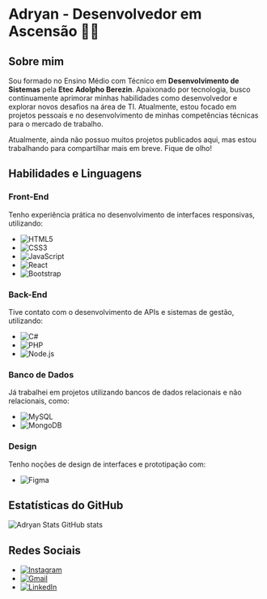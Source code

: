 # Adryan - Desenvolvedor em Ascensão 👨‍💻

## Sobre mim
Sou formado no Ensino Médio com Técnico em **Desenvolvimento de Sistemas** pela **Etec Adolpho Berezin**. Apaixonado por tecnologia, busco continuamente aprimorar minhas habilidades como desenvolvedor e explorar novos desafios na área de TI. Atualmente, estou focado em projetos pessoais e no desenvolvimento de minhas competências técnicas para o mercado de trabalho.

Atualmente, ainda não possuo muitos projetos publicados aqui, mas estou trabalhando para compartilhar mais em breve. Fique de olho!
## Habilidades e Linguagens

### Front-End  
Tenho experiência prática no desenvolvimento de interfaces responsivas, utilizando:  
- ![HTML5](https://img.shields.io/badge/HTML5-E34F26?style=for-the-badge&logo=html5&logoColor=white)  
- ![CSS3](https://img.shields.io/badge/CSS3-1572B6?style=for-the-badge&logo=css3&logoColor=white)  
- ![JavaScript](https://img.shields.io/badge/JavaScript-F7DF1E?style=for-the-badge&logo=javascript&logoColor=black)  
- ![React](https://img.shields.io/badge/React-61DAFB?style=for-the-badge&logo=react&logoColor=black)  
- ![Bootstrap](https://img.shields.io/badge/Bootstrap-563D7C?style=for-the-badge&logo=bootstrap&logoColor=white)  

### Back-End  
Tive contato com o desenvolvimento de APIs e sistemas de gestão, utilizando:  
- ![C#](https://img.shields.io/badge/C%23-239120?style=for-the-badge&logo=c-sharp&logoColor=white)  
- ![PHP](https://img.shields.io/badge/PHP-777BB4?style=for-the-badge&logo=php&logoColor=white)  
- ![Node.js](https://img.shields.io/badge/Node.js-339933?style=for-the-badge&logo=node.js&logoColor=white)  

### Banco de Dados  
Já trabalhei em projetos utilizando bancos de dados relacionais e não relacionais, como:  
- ![MySQL](https://img.shields.io/badge/MySQL-00000F?style=for-the-badge&logo=mysql&logoColor=white)  
- ![MongoDB](https://img.shields.io/badge/MongoDB-47A248?style=for-the-badge&logo=mongodb&logoColor=white)  

### Design  
Tenho noções de design de interfaces e prototipação com:  
- ![Figma](https://img.shields.io/badge/Figma-000000?style=for-the-badge&logo=figma&logoColor=white)  

## Estatísticas do GitHub
![Adryan Stats GitHub stats](https://github-readme-stats.vercel.app/api?username=AlexSanderXDZ&show_icons=true&theme=transparent)

## Redes Sociais
- [![Instagram](https://img.shields.io/badge/-Instagram-%23E4405F?style=for-the-badge&logo=instagram&logoColor=white)](https://www.instagram.com/allexy_z/)  
- [![Gmail](https://img.shields.io/badge/-Gmail-%23333?style=for-the-badge&logo=gmail&logoColor=white)](mailto:adryan.alex16@gmail.com)  
- [![LinkedIn](https://img.shields.io/badge/-LinkedIn-%230077B5?style=for-the-badge&logo=linkedin&logoColor=white)](https://www.linkedin.com/in/adryan-alexander-b6582a23a/)  
